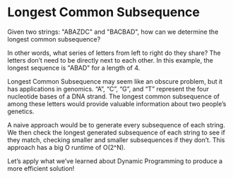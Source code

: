 # Longest Common Subsequence

Given two strings: "ABAZDC" and "BACBAD", how can we determine the longest common subsequence?

In other words, what series of letters from left to right do they share? The letters don’t need to be directly next to each other. In this example, the longest sequence is "ABAD" for a length of 4.

Longest Common Subsequence may seem like an obscure problem, but it has applications in genomics. “A”, “C”, “G”, and “T” represent the four nucleotide bases of a DNA strand. The longest common subsequence of among these letters would provide valuable information about two people’s genetics.

A naive approach would be to generate every subsequence of each string. We then check the longest generated subsequence of each string to see if they match, checking smaller and smaller subsequences if they don’t. This approach has a big O runtime of O(2^N).

Let’s apply what we’ve learned about Dynamic Programming to produce a more efficient solution!
